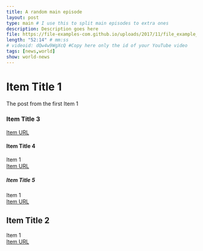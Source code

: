 ```yaml
---
title: A random main episode
layout: post
type: main # I use this to split main episodes to extra ones
description: Description goes here
file: https://file-examples-com.github.io/uploads/2017/11/file_example_MP3_700KB.mp3 #Link to your .mp3 file
length: "52:14" # mm:ss
# videoid: dQw4w9WgXcQ #Copy here only the id of your YouTube video
tags: [news,world]
show: world-news
---
```


# Item Title 1 

The post from the first 
Item 1  
### Item Title 3  
[Item URL](https://github.com/PandaSekh/Jekyll-Podcaster)  


#### Item Title 4  
Item 1  
[Item URL](https://github.com/PandaSekh/Jekyll-Podcaster)  


##### Item Title 5  
Item 1  
[Item URL](https://github.com/PandaSekh/Jekyll-Podcaster)  
  

## Item Title 2   
Item 1  
[Item URL](https://github.com/PandaSekh/Jekyll-Podcaster)  
  
  